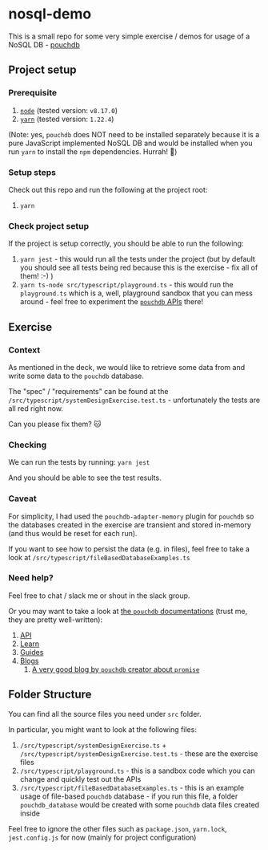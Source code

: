 # nosql-demo
This is a small repo for some very simple exercise / demos for usage of a NoSQL DB - [pouchdb](https://pouchdb.com/)

## Project setup

### Prerequisite
1. [`node`](https://nodejs.org/en/) (tested version: `v8.17.0`) 
2. [`yarn`](https://yarnpkg.com/getting-started/install) (tested version: `1.22.4`)

(Note: yes, `pouchdb` does NOT need to be installed separately because it is a pure JavaScript implemented NoSQL DB and would be installed when you run `yarn` to install the `npm` dependencies. Hurrah! 🎉)  

### Setup steps
Check out this repo and run the following at the project root:
1. `yarn`

### Check project setup
If the project is setup correctly, you should be able to run the following:
1. `yarn jest` - this would run all the tests under the project (but by default you should see all tests being red because this is the exercise - fix all of them! :-) ) 
2. `yarn ts-node src/typescript/playground.ts` - this would run the `playground.ts` which is a, well, playground sandbox that you can mess around - feel free to experiment the [`pouchdb` APIs](https://pouchdb.com/api.html) there!

## Exercise

### Context
As mentioned in the deck, we would like to retrieve some data from and write some data to the `pouchdb` database.

The "spec" / "requirements" can be found at the `/src/typescript/systemDesignExercise.test.ts` - unfortunately the tests are all red right now. 

Can you please fix them? 🐱

### Checking
We can run the tests by running: `yarn jest`

And you should be able to see the test results. 

### Caveat

For simplicity, I had used the `pouchdb-adapter-memory` plugin for `pouchdb` so the databases created in the exercise are transient and stored in-memory (and thus would be reset for each run).

If you want to see how to persist the data (e.g. in files), feel free to take a look at `/src/typescript/fileBasedDatabaseExamples.ts`

### Need help?
Feel free to chat / slack me or shout in the slack group.

Or you may want to take a look at [the `pouchdb` documentations](https://pouchdb.com/) (trust me, they are pretty well-written):
1. [API](https://pouchdb.com/api.html)
2. [Learn](https://pouchdb.com/learn.html)
3. [Guides](https://pouchdb.com/guides/)
4. [Blogs](https://pouchdb.com/blog/)
    1. [A very good blog by `pouchdb` creator about `promise`](https://pouchdb.com/2015/05/18/we-have-a-problem-with-promises.html)

## Folder Structure
You can find all the source files you need under `src` folder.

In particular, you might want to look at the following files:
 1. `/src/typescript/systemDesignExercise.ts` + `/src/typescript/systemDesignExercise.test.ts` - these are the exercise files
 2. `/src/typescript/playground.ts` - this is a sandbox code which you can change and quickly test out the APIs
 3. `/src/typescript/fileBasedDatabaseExamples.ts` - this is an example usage of file-based `pouchdb` database - if you run this file, a folder `pouchdb_database` would be created with some `pouchdb` data files created inside

Feel free to ignore the other files such as `package.json`, `yarn.lock`, `jest.config.js` for now (mainly for project configuration)
